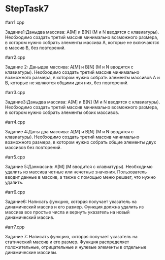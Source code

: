 # StepTask7

#arr1.cpp

Задание1:Даныдва массива: А[M] и B[N] (M и N вводятся с клавиатуры). Необходимо создать третий массив  минимально  возможного  размера,  в  котором  нужно  собрать  элементы  массива  A, которые не включаются в массив B, без повторений.

#arr2.cpp

Задание 2: Даныдва массива: А[M] и B[N] (M и N вводятся с клавиатуры). Необходимо создать третий массив минимально возможного размера, в котором нужно собрать элементы массивов A и B, которые не являются общими для них, без повторений.

#arr3.cpp

Задание3:Даныдва массива: А[M] и B[N] (M и N вводятся с клавиатуры). Необходимо создать третий массив минимально возможного размера, в котором нужно собрать элементы обоих массивов.

#arr4.cpp

Задание 4:Даны два массива: А[M] и B[N] (M и N вводятся с клавиатуры). Необходимо создать третий массив  минимально  возможного  размера,  в  котором  нужно  собрать  общие  элементы  двух массивов без повторений.

#arr5.cpp

Задание 5:Данмассив: А[M] (M вводится с клавиатуры). Необходимо удалить из массива четные или нечетные значения. Пользователь вводит данные в массив, а также с помощью меню решает, что нужно удалить.

#arr6.cpp

Задание6: Написать функцию, которая получает указатель на динамический массив и его размер. Функция должна удалить из массива все простые числа и вернуть указатель на новый динамический массив.

#arr7.cpp

Задание 7: Написать функцию, которая получает указатель на статический массив и его размер. Функция распределяет положительные, отрицательные и нулевые элементы в отдельные динамические массивы.
